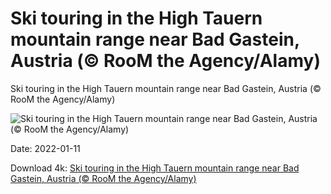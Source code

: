 # Ski touring in the High Tauern mountain range near Bad Gastein, Austria (© RooM the Agency/Alamy)

Ski touring in the High Tauern mountain range near Bad Gastein, Austria (© RooM the Agency/Alamy)

![Ski touring in the High Tauern mountain range near Bad Gastein, Austria (© RooM the Agency/Alamy)](https://bing.com/th?id=OHR.SkiTouring_EN-US1605895803_UHD.jpg&w=1024&h=576)

Date: 2022-01-11

Download 4k: [Ski touring in the High Tauern mountain range near Bad Gastein, Austria (© RooM the Agency/Alamy)](https://bing.com/th?id=OHR.SkiTouring_EN-US1605895803_UHD.jpg)


